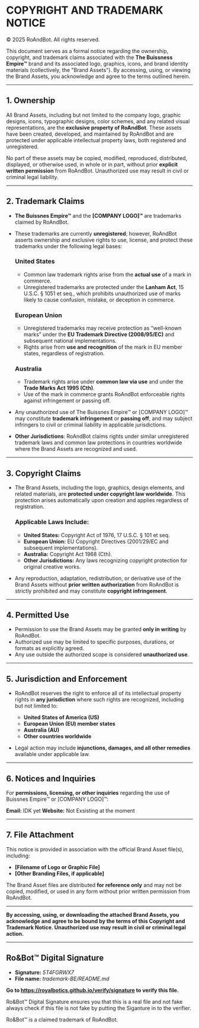 # COPYRIGHT AND TRADEMARK NOTICE

© 2025 RoAndBot. All rights reserved.

This document serves as a formal notice regarding the ownership, copyright, and trademark claims associated with the **The Buissness Empire™** brand and its associated logo, graphics, icons, and brand identity materials (collectively, the "Brand Assets"). By accessing, using, or viewing the Brand Assets, you acknowledge and agree to the terms outlined herein.

---

## 1. Ownership

All Brand Assets, including but not limited to the company logo, graphic designs, icons, typographic designs, color schemes, and any related visual representations, are the **exclusive property of RoAndBot**. These assets have been created, developed, and maintained by RoAndBot and are protected under applicable intellectual property laws, both registered and unregistered.

No part of these assets may be copied, modified, reproduced, distributed, displayed, or otherwise used, in whole or in part, without prior **explicit written permission** from RoAndBot. Unauthorized use may result in civil or criminal legal liability.

---

## 2. Trademark Claims

- **The Buissnes Empire™** and the **[COMPANY LOGO]™** are trademarks claimed by RoAndBot.  
- These trademarks are currently **unregistered**; however, RoAndBot asserts ownership and exclusive rights to use, license, and protect these trademarks under the following legal bases:

  ### United States
  - Common law trademark rights arise from the **actual use** of a mark in commerce.  
  - Unregistered trademarks are protected under the **Lanham Act**, 15 U.S.C. § 1051 et seq., which prohibits unauthorized use of marks likely to cause confusion, mistake, or deception in commerce.

  ### European Union
  - Unregistered trademarks may receive protection as “well-known marks” under the **EU Trademark Directive (2008/95/EC)** and subsequent national implementations.  
  - Rights arise from **use and recognition** of the mark in EU member states, regardless of registration.

  ### Australia
  - Trademark rights arise under **common law via use** and under the **Trade Marks Act 1995 (Cth)**.  
  - Use of the mark in commerce grants RoAndBot enforceable rights against infringement or passing off.

- Any unauthorized use of The Buissnes Empire™ or [COMPANY LOGO]™ may constitute **trademark infringement** or **passing off**, and may subject infringers to civil or criminal liability in applicable jurisdictions.

- **Other Jurisdictions**: RoAndBot claims rights under similar unregistered trademark laws and common law protections in countries worldwide where the Brand Assets are recognized and used.

---

## 3. Copyright Claims

- The Brand Assets, including the logo, graphics, design elements, and related materials, are **protected under copyright law worldwide**. This protection arises automatically upon creation and applies regardless of registration.  

  ### Applicable Laws Include:
  - **United States:** Copyright Act of 1976, 17 U.S.C. § 101 et seq.  
  - **European Union:** EU Copyright Directives (2001/29/EC and subsequent implementations).  
  - **Australia:** Copyright Act 1968 (Cth).  
  - **Other Jurisdictions:** Any laws recognizing copyright protection for original creative works.

- Any reproduction, adaptation, redistribution, or derivative use of the Brand Assets without **prior written authorization** from RoAndBot is strictly prohibited and may constitute **copyright infringement**.

---

## 4. Permitted Use

- Permission to use the Brand Assets may be granted **only in writing** by RoAndBot.  
- Authorized use may be limited to specific purposes, durations, or formats as explicitly agreed.  
- Any use outside the authorized scope is considered **unauthorized use**.

---

## 5. Jurisdiction and Enforcement

- RoAndBot reserves the right to enforce all of its intellectual property rights in **any jurisdiction** where such rights are recognized, including but not limited to:  
  - **United States of America (US)**  
  - **European Union (EU) member states**  
  - **Australia (AU)**  
  - **Other countries worldwide**  

- Legal action may include **injunctions, damages, and all other remedies** available under applicable law.

---

## 6. Notices and Inquiries

For **permissions, licensing, or other inquiries** regarding the use of Buissnes Empire™ or [COMPANY LOGO]™:  

**Email:** IDK yet 
**Website:** Not Exsisting at the moment 

---

## 7. File Attachment

This notice is provided in association with the official Brand Asset file(s), including:  
- **[Filename of Logo or Graphic File]**  
- **[Other Branding Files, if applicable]**  

The Brand Asset files are distributed **for reference only** and may not be copied, modified, or used in any form without prior written permission from RoAndBot.

---

**By accessing, using, or downloading the attached Brand Assets, you acknowledge and agree to be bound by the terms of this Copyright and Trademark Notice. Unauthorized use may result in civil or criminal legal action.**

---
## Ro&Bot™ Digital Signature
- **Signature:** *5T4FGRWX7*
- **File name:** *trademark-BE/README.md*

**Go to https://royalbotics.github.io/verify/signature to verify this file.**

Ro&Bot™ Digital Signature ensures you that this is a real file and not fake always check if this file is not fake by putting the Siganture in to the verifier.

Ro&Bot™ is a claimed trademark of RoAndBot.
